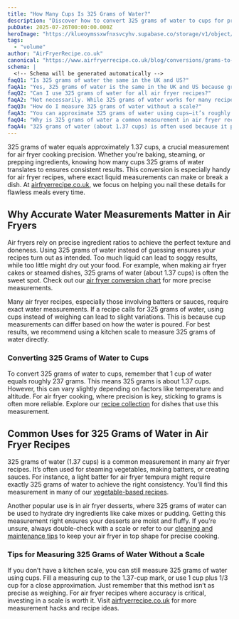 ```yaml
---
title: "How Many Cups Is 325 Grams of Water?"
description: "Discover how to convert 325 grams of water to cups for precise air fryer cooking. Get accurate measurements and tips for perfect results every time."
pubDate: 2025-07-26T00:00:00.000Z
heroImage: "https://klueoymssxwfnxsvcyhv.supabase.co/storage/v1/object/public/Shmucket/how-many-cups-is-325-grams-of-water.webp"
tags:
  - "volume"
author: "AirFryerRecipe.co.uk"
canonical: "https://www.airfryerrecipe.co.uk/blog/conversions/grams-to-cups/how-many-cups-is-325-grams-of-water"
schema: |
  <!-- Schema will be generated automatically -->
faqQ1: "Is 325 grams of water the same in the UK and US?"
faqA1: "Yes, 325 grams of water is the same in the UK and US because grams are a universal metric measurement. However, cup sizes can vary slightly between countries, so it’s best to use grams for precision, especially in air fryer cooking."
faqQ2: "Can I use 325 grams of water for all air fryer recipes?"
faqA2: "Not necessarily. While 325 grams of water works for many recipes, always check the specific requirements of your dish. Some air fryer recipes may need more or less water depending on the ingredients and cooking method."
faqQ3: "How do I measure 325 grams of water without a scale?"
faqA3: "You can approximate 325 grams of water using cups—it’s roughly 1.37 cups. Use a liquid measuring cup and fill it to just over 1 and 1/3 cups for a close estimate. For best results, though, a kitchen scale is recommended."
faqQ4: "Why is 325 grams of water a common measurement in air fryer recipes?"
faqA4: "325 grams of water (about 1.37 cups) is often used because it provides the right balance for batters, steaming, and sauces without overwhelming the air fryer’s cooking process. It’s a versatile amount that works well for many dishes."
---
```

<p>325 grams of water equals approximately 1.37 cups, a crucial measurement for air fryer cooking precision. Whether you're baking, steaming, or prepping ingredients, knowing how many cups 325 grams of water translates to ensures consistent results. This conversion is especially handy for air fryer recipes, where exact liquid measurements can make or break a dish. At <a href=https://www.airfryerrecipe.co.uk>airfryerrecipe.co.uk</a>, we focus on helping you nail these details for flawless meals every time.</p>

<h2>Why Accurate Water Measurements Matter in Air Fryers</h2>
<p>Air fryers rely on precise ingredient ratios to achieve the perfect texture and doneness. Using 325 grams of water instead of guessing ensures your recipes turn out as intended. Too much liquid can lead to soggy results, while too little might dry out your food. For example, when making air fryer cakes or steamed dishes, 325 grams of water (about 1.37 cups) is often the sweet spot. Check out our <a href=https://www.airfryerrecipe.co.uk/air-fryer-conversion-chart>air fryer conversion chart</a> for more precise measurements.</p>

<p>Many air fryer recipes, especially those involving batters or sauces, require exact water measurements. If a recipe calls for 325 grams of water, using cups instead of weighing can lead to slight variations. This is because cup measurements can differ based on how the water is poured. For best results, we recommend using a kitchen scale to measure 325 grams of water directly.</p>

<h3>Converting 325 Grams of Water to Cups</h3>
<p>To convert 325 grams of water to cups, remember that 1 cup of water equals roughly 237 grams. This means 325 grams is about 1.37 cups. However, this can vary slightly depending on factors like temperature and altitude. For air fryer cooking, where precision is key, sticking to grams is often more reliable. Explore our <a href=https://www.airfryerrecipe.co.uk/recipes>recipe collection</a> for dishes that use this measurement.</p>

<h2>Common Uses for 325 Grams of Water in Air Fryer Recipes</h2>
<p>325 grams of water (1.37 cups) is a common measurement in many air fryer recipes. It’s often used for steaming vegetables, making batters, or creating sauces. For instance, a light batter for air fryer tempura might require exactly 325 grams of water to achieve the right consistency. You’ll find this measurement in many of our <a href=https://www.airfryerrecipe.co.uk/recipe-category/vegetables>vegetable-based recipes</a>.</p>

<p>Another popular use is in air fryer desserts, where 325 grams of water can be used to hydrate dry ingredients like cake mixes or pudding. Getting this measurement right ensures your desserts are moist and fluffy. If you’re unsure, always double-check with a scale or refer to our <a href=https://www.airfryerrecipe.co.uk/air-fryer-cleaner>cleaning and maintenance tips</a> to keep your air fryer in top shape for precise cooking.</p>

<h3>Tips for Measuring 325 Grams of Water Without a Scale</h3>
<p>If you don’t have a kitchen scale, you can still measure 325 grams of water using cups. Fill a measuring cup to the 1.37-cup mark, or use 1 cup plus 1/3 cup for a close approximation. Just remember that this method isn’t as precise as weighing. For air fryer recipes where accuracy is critical, investing in a scale is worth it. Visit <a href=https://www.airfryerrecipe.co.uk>airfryerrecipe.co.uk</a> for more measurement hacks and recipe ideas.</p>
